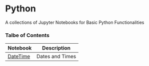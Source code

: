 # Python
A collections of Jupyter Notebooks for Basic Python Functionalities

### Talbe of Contents ###
|Notebook|Description|
|--------------|-----------------------------------|
|[DateTime](./datetime.ipynb)|Dates and Times|
